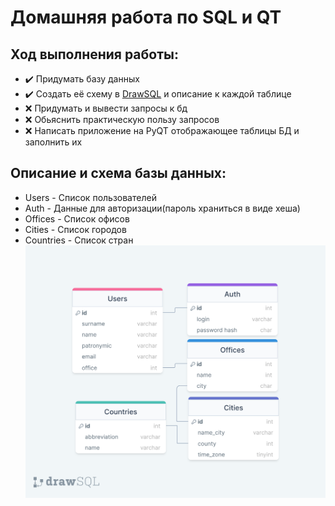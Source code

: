 # Домашняя работа по SQL и QT
## Ход выполнения работы:
- :heavy_check_mark: Придумать базу данных
- :heavy_check_mark: Создать её схему в [DrawSQL](https://drawsql.app/) и описание к каждой таблице
- :x: Придумать и вывести запросы к бд
- :x: Обьяснить практическую пользу запросов
- :x: Написать приложение на PyQT отображающее таблицы БД и заполнить их
## Описание и схема базы данных:
- Users - Список пользователей
- Auth - Данные для авторизации(пароль храниться в виде хеша)
- Offices - Список офисов
- Cities - Список городов
- Countries - Список стран
[<img src="drawSQL-scheme.png">](https://drawsql.app/teams/team-674/diagrams/homework)

 
